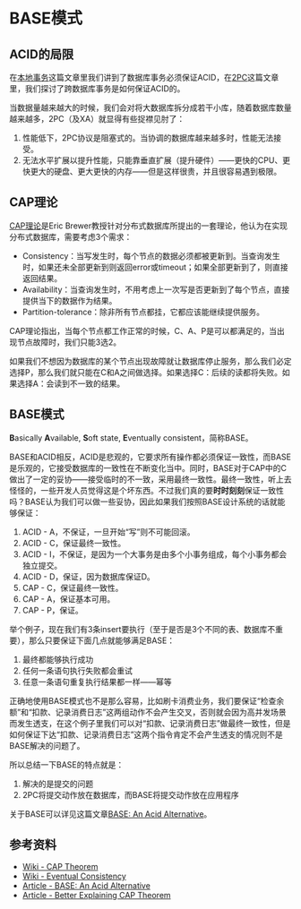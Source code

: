 # BASE模式

## ACID的局限

在[本地事务][local.md]这篇文章里我们讲到了数据库事务必须保证ACID，在[2PC][2pc.md]这篇文章里，我们探讨了跨数据库事务是如何保证ACID的。

当数据量越来越大的时候，我们会对将大数据库拆分成若干小库，随着数据库数量越来越多，2PC（及XA）就显得有些捉襟见肘了：

1. 性能低下，2PC协议是阻塞式的。当协调的数据库越来越多时，性能无法接受。
2. 无法水平扩展以提升性能，只能靠垂直扩展（提升硬件）——更快的CPU、更快更大的硬盘、更大更快的内存——但是这样很贵，并且很容易遇到极限。

## CAP理论

[CAP理论][wiki-cap]是Eric Brewer教授针对分布式数据库所提出的一套理论，他认为在实现分布式数据库，需要考虑3个需求：

* Consistency：当写发生时，每个节点的数据必须都被更新到。当查询发生时，如果还未全部更新到则返回error或timeout；如果全部更新到了，则直接返回结果。
* Availability：当查询发生时，不用考虑上一次写是否更新到了每个节点，直接提供当下的数据作为结果。
* Partition-tolerance：除非所有节点都挂，它都应该能继续提供服务。

CAP理论指出，当每个节点都工作正常的时候，C、A、P是可以都满足的，当出现节点故障时，我们只能3选2。

如果我们不想因为数据库的某个节点出现故障就让数据库停止服务，那么我们必定选择P，那么我们就只能在C和A之间做选择。如果选择C：后续的读都将失败。如果选择A：会读到不一致的结果。

## BASE模式

**B**asically **A**vailable, **S**oft state, **E**ventually consistent，简称BASE。

BASE和ACID相反，ACID是悲观的，它要求所有操作都必须保证一致性，而BASE是乐观的，它接受数据库的一致性在不断变化当中。同时，BASE对于CAP中的C做出了一定的妥协——接受临时的不一致，采用最终一致性。最终一致性，听上去怪怪的，一些开发人员觉得这是个坏东西。不过我们真的要**时时刻刻**保证一致性吗？BASE认为我们可以做一些妥协，因此如果我们按照BASE设计系统的话就能够保证：

1. ACID - A，不保证，一旦开始“写”则不可能回滚。
1. ACID - C，保证最终一致性。
1. ACID - I，不保证，是因为一个大事务是由多个小事务组成，每个小事务都会独立提交。
1. ACID - D，保证，因为数据库保证D。
1. CAP - C，保证最终一致性。
1. CAP - A，保证基本可用。
1. CAP - P，保证。

举个例子，现在我们有3条insert要执行（至于是否是3个不同的表、数据库不重要），那么只要保证下面几点就能够满足BASE：

1. 最终都能够执行成功
2. 任何一条语句执行失败都会重试
3. 任意一条语句重复执行结果都一样——幂等

正确地使用BASE模式也不是那么容易，比如刷卡消费业务，我们要保证“检查余额”和“扣款、记录消费日志”这两组动作不会产生交叉，否则就会因为高并发场景而发生透支，在这个例子里我们可以对“扣款、记录消费日志”做最终一致性，但是如何保证下达“扣款、记录消费日志”这两个指令肯定不会产生透支的情况则不是BASE解决的问题了。

所以总结一下BASE的特点就是：

1. 解决的是提交的问题
2. 2PC将提交动作放在数据库，而BASE将提交动作放在应用程序

关于BASE可以详见这篇文章[BASE: An Acid Alternative][article-base]。

## 参考资料

* [Wiki - CAP Theorem][wiki-cap]
* [Wiki - Eventual Consistency][wiki-eventual-consistency]
* [Article - BASE: An Acid Alternative][article-base]
* [Article - Better Explaining CAP Theorem][article-better-explaining-cap]

[local.md]: local.md
[2pc.md]: 2pc.md
[article-base]: https://dl.acm.org/citation.cfm?doid=1394127.1394128
[article-better-explaining-cap]: https://dzone.com/articles/better-explaining-cap-theorem
[wiki-eventual-consistency]: https://en.wikipedia.org/wiki/Eventual_consistency
[wiki-cap]: https://en.wikipedia.org/wiki/CAP_theorem

